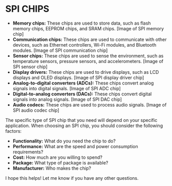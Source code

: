 # SPI CHIPS

* **Memory chips:** These chips are used to store data, such as flash memory chips, EEPROM chips, and SRAM chips.
[Image of SPI memory chip]
* **Communication chips:** These chips are used to communicate with other devices, such as Ethernet controllers, Wi-Fi modules, and Bluetooth modules.
[Image of SPI communication chip]
* **Sensor chips:** These chips are used to sense the environment, such as temperature sensors, pressure sensors, and accelerometers.
[Image of SPI sensor chip]
* **Display drivers:** These chips are used to drive displays, such as LCD displays and OLED displays.
[Image of SPI display driver chip]
* **Analog-to-digital converters (ADCs):** These chips convert analog signals into digital signals.
[Image of SPI ADC chip]
* **Digital-to-analog converters (DACs):** These chips convert digital signals into analog signals.
[Image of SPI DAC chip]
* **Audio codecs:** These chips are used to process audio signals.
[Image of SPI audio codec chip]

The specific type of SPI chip that you need will depend on your specific application. When choosing an SPI chip, you should consider the following factors:

* **Functionality:** What do you need the chip to do?
* **Performance:** What are the speed and power consumption requirements?
* **Cost:** How much are you willing to spend?
* **Package:** What type of package is available?
* **Manufacturer:** Who makes the chip?

I hope this helps! Let me know if you have any other questions.
